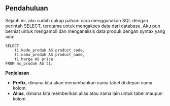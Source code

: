 ## Pendahuluan

Sejauh ini, aku sudah cukup paham cara menggunakan SQL dengan perintah SELECT, terutama untuk mengakses data dari database. Aku pun berniat untuk mengambil dan menganalisis data produk dengan syntax yang ada:

```
SELECT
    t1.kode_produk AS product_code,
    t1.nama_produk AS product_name,
    t1.harga AS price
FROM ms_produk AS t1;
```

**Penjelasan**

- **Prefix**, dimana kita akan menambahkan nama tabel di depan nama kolom.<br>
- **Alias**, dimana kita memberikan alias atau nama lain untuk tabel maupun kolom.
